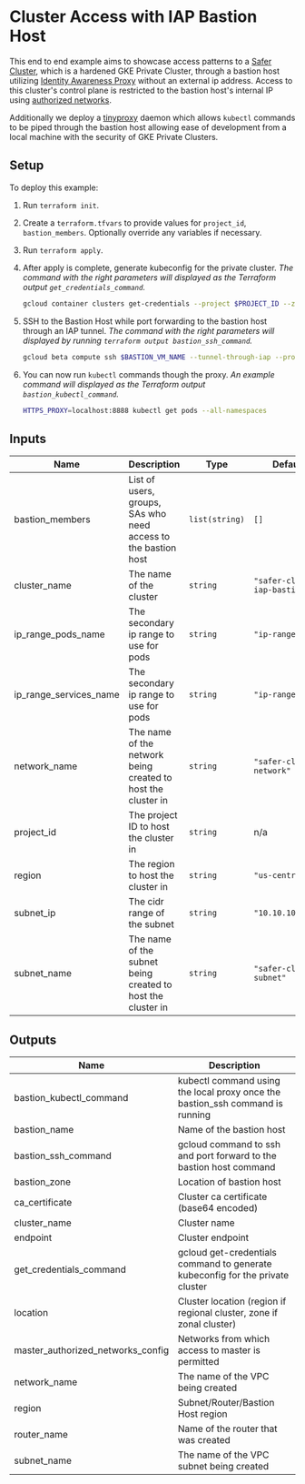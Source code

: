 # Cluster Access with IAP Bastion Host

This end to end example aims to showcase access patterns to a [Safer Cluster](../../modules/safer-cluster/README.md), which is a hardened GKE Private Cluster, through a bastion host utilizing [Identity Awareness Proxy](https://cloud.google.com/iap/) without an external ip address. Access to this cluster's control plane is restricted to the bastion host's internal IP using [authorized networks](https://cloud.google.com/kubernetes-engine/docs/how-to/authorized-networks#overview).

Additionally we deploy a [tinyproxy](https://tinyproxy.github.io/) daemon which allows `kubectl` commands to be piped through the bastion host allowing ease of development from a local machine with the security of GKE Private Clusters.

## Setup

To deploy this example:

1. Run `terraform init`.

2. Create a `terraform.tfvars` to provide values for `project_id`, `bastion_members`. Optionally override any variables if necessary.

3. Run `terraform apply`.

4. After apply is complete, generate kubeconfig for the private cluster. _The command with the right parameters will displayed as the Terraform output `get_credentials_command`._

   ```sh
   gcloud container clusters get-credentials --project $PROJECT_ID --zone $ZONE --internal-ip $CLUSTER_NAME
   ```

5. SSH to the Bastion Host while port forwarding to the bastion host through an IAP tunnel. _The command with the right parameters will displayed by running `terraform output bastion_ssh_command`._

   ```sh
   gcloud beta compute ssh $BASTION_VM_NAME --tunnel-through-iap --project $PROJECT_ID --zone $ZONE -- -L8888:127.0.0.1:8888
   ```

6. You can now run `kubectl` commands though the proxy. _An example command will displayed as the Terraform output `bastion_kubectl_command`._

   ```sh
   HTTPS_PROXY=localhost:8888 kubectl get pods --all-namespaces
   ```

 <!-- BEGINNING OF PRE-COMMIT-TERRAFORM DOCS HOOK -->
## Inputs

| Name | Description | Type | Default | Required |
|------|-------------|------|---------|:--------:|
| bastion\_members | List of users, groups, SAs who need access to the bastion host | `list(string)` | `[]` | no |
| cluster\_name | The name of the cluster | `string` | `"safer-cluster-iap-bastion"` | no |
| ip\_range\_pods\_name | The secondary ip range to use for pods | `string` | `"ip-range-pods"` | no |
| ip\_range\_services\_name | The secondary ip range to use for pods | `string` | `"ip-range-svc"` | no |
| network\_name | The name of the network being created to host the cluster in | `string` | `"safer-cluster-network"` | no |
| project\_id | The project ID to host the cluster in | `string` | n/a | yes |
| region | The region to host the cluster in | `string` | `"us-central1"` | no |
| subnet\_ip | The cidr range of the subnet | `string` | `"10.10.10.0/24"` | no |
| subnet\_name | The name of the subnet being created to host the cluster in | `string` | `"safer-cluster-subnet"` | no |

## Outputs

| Name | Description |
|------|-------------|
| bastion\_kubectl\_command | kubectl command using the local proxy once the bastion\_ssh command is running |
| bastion\_name | Name of the bastion host |
| bastion\_ssh\_command | gcloud command to ssh and port forward to the bastion host command |
| bastion\_zone | Location of bastion host |
| ca\_certificate | Cluster ca certificate (base64 encoded) |
| cluster\_name | Cluster name |
| endpoint | Cluster endpoint |
| get\_credentials\_command | gcloud get-credentials command to generate kubeconfig for the private cluster |
| location | Cluster location (region if regional cluster, zone if zonal cluster) |
| master\_authorized\_networks\_config | Networks from which access to master is permitted |
| network\_name | The name of the VPC being created |
| region | Subnet/Router/Bastion Host region |
| router\_name | Name of the router that was created |
| subnet\_name | The name of the VPC subnet being created |

 <!-- END OF PRE-COMMIT-TERRAFORM DOCS HOOK -->